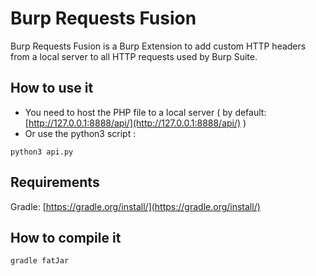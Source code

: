 # Burp Requests Fusion

Burp Requests Fusion is a Burp Extension to add custom HTTP headers from a local server to all HTTP requests used by Burp Suite.

## How to use it

* You need to host the PHP file to a local server ( by default: [http://127.0.0.1:8888/api/](http://127.0.0.1:8888/api/) )
* Or use the python3 script :

```
python3 api.py
```

## Requirements

Gradle: [https://gradle.org/install/](https://gradle.org/install/)

## How to compile it

`gradle fatJar`